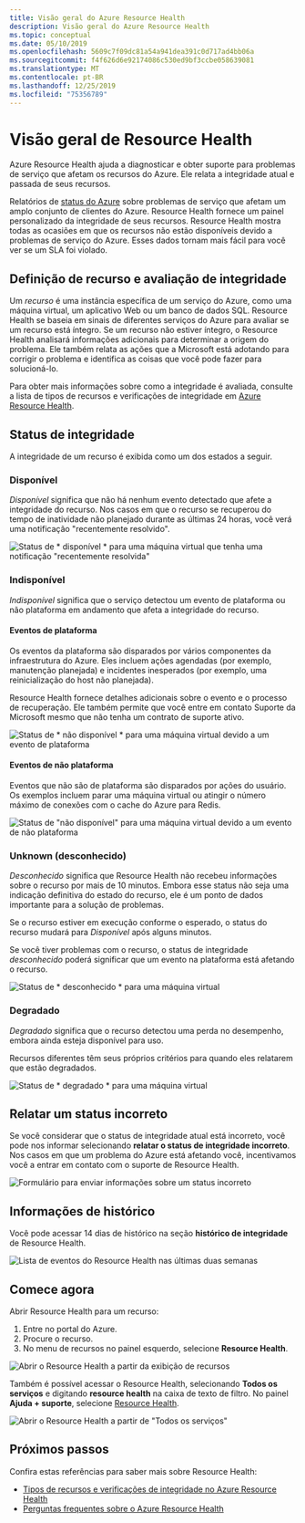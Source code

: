 ```yaml
---
title: Visão geral do Azure Resource Health
description: Visão geral do Azure Resource Health
ms.topic: conceptual
ms.date: 05/10/2019
ms.openlocfilehash: 5609c7f09dc81a54a941dea391c0d717ad4bb06a
ms.sourcegitcommit: f4f626d6e92174086c530ed9bf3ccbe058639081
ms.translationtype: MT
ms.contentlocale: pt-BR
ms.lasthandoff: 12/25/2019
ms.locfileid: "75356789"
---
```

# <a name="resource-health-overview"></a>Visão geral de Resource Health
 
Azure Resource Health ajuda a diagnosticar e obter suporte para problemas de serviço que afetam os recursos do Azure. Ele relata a integridade atual e passada de seus recursos.

Relatórios de [status do Azure](https://status.azure.com) sobre problemas de serviço que afetam um amplo conjunto de clientes do Azure. Resource Health fornece um painel personalizado da integridade de seus recursos. Resource Health mostra todas as ocasiões em que os recursos não estão disponíveis devido a problemas de serviço do Azure. Esses dados tornam mais fácil para você ver se um SLA foi violado.

## <a name="resource-definition-and-health-assessment"></a>Definição de recurso e avaliação de integridade

Um *recurso* é uma instância específica de um serviço do Azure, como uma máquina virtual, um aplicativo Web ou um banco de dados SQL. Resource Health se baseia em sinais de diferentes serviços do Azure para avaliar se um recurso está íntegro. Se um recurso não estiver íntegro, o Resource Health analisará informações adicionais para determinar a origem do problema. Ele também relata as ações que a Microsoft está adotando para corrigir o problema e identifica as coisas que você pode fazer para solucioná-lo.

Para obter mais informações sobre como a integridade é avaliada, consulte a lista de tipos de recursos e verificações de integridade em [Azure Resource Health](resource-health-checks-resource-types.md).

## <a name="health-status"></a>Status de integridade

A integridade de um recurso é exibida como um dos estados a seguir.

### <a name="available"></a>Disponível

*Disponível* significa que não há nenhum evento detectado que afete a integridade do recurso. Nos casos em que o recurso se recuperou do tempo de inatividade não planejado durante as últimas 24 horas, você verá uma notificação "recentemente resolvido".

![Status de * disponível * para uma máquina virtual que tenha uma notificação "recentemente resolvida"](./media/resource-health-overview/Available.png)

### <a name="unavailable"></a>Indisponível

*Indisponível* significa que o serviço detectou um evento de plataforma ou não plataforma em andamento que afeta a integridade do recurso.

#### <a name="platform-events"></a>Eventos de plataforma

Os eventos da plataforma são disparados por vários componentes da infraestrutura do Azure. Eles incluem ações agendadas (por exemplo, manutenção planejada) e incidentes inesperados (por exemplo, uma reinicialização do host não planejada).

Resource Health fornece detalhes adicionais sobre o evento e o processo de recuperação. Ele também permite que você entre em contato Suporte da Microsoft mesmo que não tenha um contrato de suporte ativo.

![Status de * não disponível * para uma máquina virtual devido a um evento de plataforma](./media/resource-health-overview/Unavailable.png)

#### <a name="non-platform-events"></a>Eventos de não plataforma

Eventos que não são de plataforma são disparados por ações do usuário. Os exemplos incluem parar uma máquina virtual ou atingir o número máximo de conexões com o cache do Azure para Redis.

![Status de "não disponível" para uma máquina virtual devido a um evento de não plataforma](./media/resource-health-overview/Unavailable_NonPlatform.png)

### <a name="unknown"></a>Unknown (desconhecido)

*Desconhecido* significa que Resource Health não recebeu informações sobre o recurso por mais de 10 minutos. Embora esse status não seja uma indicação definitiva do estado do recurso, ele é um ponto de dados importante para a solução de problemas.

Se o recurso estiver em execução conforme o esperado, o status do recurso mudará para *Disponível* após alguns minutos.

Se você tiver problemas com o recurso, o status de integridade *desconhecido* poderá significar que um evento na plataforma está afetando o recurso.

![Status de * desconhecido * para uma máquina virtual](./media/resource-health-overview/Unknown.png)

### <a name="degraded"></a>Degradado

*Degradado* significa que o recurso detectou uma perda no desempenho, embora ainda esteja disponível para uso.

Recursos diferentes têm seus próprios critérios para quando eles relatarem que estão degradados.

![Status de * degradado * para uma máquina virtual](./media/resource-health-overview/degraded.png)

## <a name="reporting-an-incorrect-status"></a>Relatar um status incorreto

Se você considerar que o status de integridade atual está incorreto, você pode nos informar selecionando **relatar o status de integridade incorreto**. Nos casos em que um problema do Azure está afetando você, incentivamos você a entrar em contato com o suporte de Resource Health.

![Formulário para enviar informações sobre um status incorreto](./media/resource-health-overview/incorrect-status.png)

## <a name="history-information"></a>Informações de histórico

Você pode acessar 14 dias de histórico na seção **histórico de integridade** de Resource Health.

![Lista de eventos do Resource Health nas últimas duas semanas](./media/resource-health-overview/history-blade.png)

## <a name="get-started"></a>Comece agora

Abrir Resource Health para um recurso:

1. Entre no portal do Azure.
2. Procure o recurso.
3. No menu de recursos no painel esquerdo, selecione **Resource Health**.

![Abrir o Resource Health a partir da exibição de recursos](./media/resource-health-overview/from-resource-blade.png)

Também é possível acessar o Resource Health, selecionando **Todos os serviços** e digitando **resource health** na caixa de texto de filtro. No painel **Ajuda + suporte**, selecione [Resource Health](https://ms.portal.azure.com/#blade/Microsoft_Azure_Monitoring/AzureMonitoringBrowseBlade/resourceHealth).

![Abrir o Resource Health a partir de "Todos os serviços"](./media/resource-health-overview/FromOtherServices.png)

## <a name="next-steps"></a>Próximos passos

Confira estas referências para saber mais sobre Resource Health:
-  [Tipos de recursos e verificações de integridade no Azure Resource Health](resource-health-checks-resource-types.md)
-  [Perguntas frequentes sobre o Azure Resource Health](resource-health-faq.md)
